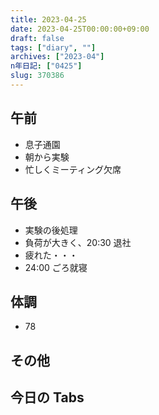 ```yaml
---
title: 2023-04-25
date: 2023-04-25T00:00:00+09:00
draft: false
tags: ["diary", ""]
archives: ["2023-04"]
n年日記: ["0425"]
slug: 370386
---
```


## 午前

- 息子通園
- 朝から実験
- 忙しくミーティング欠席

## 午後

- 実験の後処理
- 負荷が大きく、20:30 退社
- 疲れた・・・
- 24:00 ごろ就寝

## 体調

- 78

## その他

## 今日の Tabs
